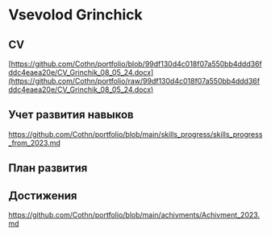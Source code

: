 # Vsevolod Grinchick

## CV
[https://github.com/Cothn/portfolio/blob/99df130d4c018f07a550bb4ddd36fddc4eaea20e/CV_Grinchik_08_05_24.docx](https://github.com/Cothn/portfolio/raw/99df130d4c018f07a550bb4ddd36fddc4eaea20e/CV_Grinchik_08_05_24.docx)

## Учет развития навыков
https://github.com/Cothn/portfolio/blob/main/skills_progress/skills_progress_from_2023.md

## План развития

## Достижения
https://github.com/Cothn/portfolio/blob/main/achivments/Achivment_2023.md
